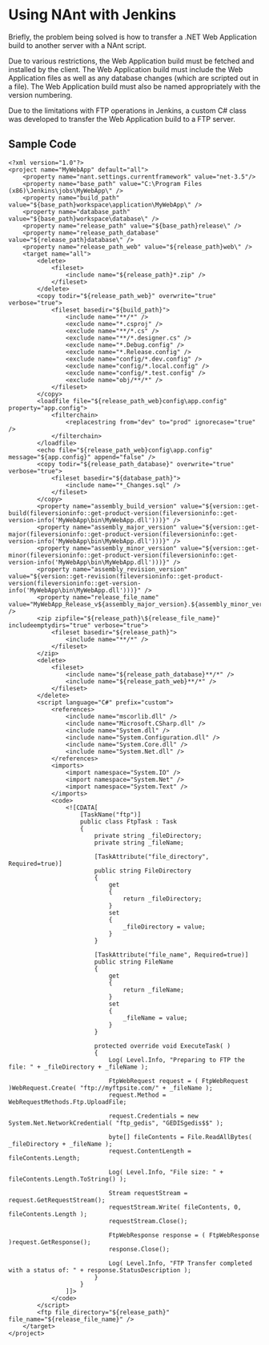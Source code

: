# Using NAnt with Jenkins

Briefly, the problem being solved is how to transfer a .NET Web Application build to another server with a NAnt script.

Due to various restrictions, the Web Application build must be fetched and installed by the client.  The Web Application build must include the Web Application files as well as any database changes (which are scripted out in a file).  The Web Application build must also be named appropriately with the version numbering.

Due to the limitations with FTP operations in Jenkins, a custom C# class was developed to transfer the Web Application build to a FTP server.


## Sample Code

	<?xml version="1.0"?>
	<project name="MyWebApp" default="all">
		<property name="nant.settings.currentframework" value="net-3.5"/>
		<property name="base_path" value="C:\Program Files (x86)\Jenkins\jobs\MyWebApp\" />
		<property name="build_path" value="${base_path}workspace\application\MyWebApp\" />
		<property name="database_path" value="${base_path}workspace\database\" />
		<property name="release_path" value="${base_path}release\" />
		<property name="release_path_database" value="${release_path}database\" />
		<property name="release_path_web" value="${release_path}web\" />
	    <target name="all">
			<delete>
				<fileset>
					<include name="${release_path}*.zip" />
				</fileset>
			</delete>
			<copy todir="${release_path_web}" overwrite="true" verbose="true">
				<fileset basedir="${build_path}">
					<include name="**/*" />
					<exclude name="*.csproj" />
					<exclude name="**/*.cs" />
					<exclude name="**/*.designer.cs" />
					<exclude name="*.Debug.config" />
					<exclude name="*.Release.config" />
					<exclude name="config/*.dev.config" />
					<exclude name="config/*.local.config" />
					<exclude name="config/*.test.config" />
					<exclude name="obj/**/*" />
				</fileset>
			</copy>
			<loadfile file="${release_path_web}config\app.config" property="app.config">
				<filterchain>
					<replacestring from="dev" to="prod" ignorecase="true" />
				</filterchain>
			</loadfile>
			<echo file="${release_path_web}config\app.config" message="${app.config}" append="false" />
			<copy todir="${release_path_database}" overwrite="true" verbose="true">
				<fileset basedir="${database_path}">
					<include name="*_Changes.sql" />
				</fileset>
			</copy>
			<property name="assembly_build_version" value="${version::get-build(fileversioninfo::get-product-version(fileversioninfo::get-version-info('MyWebApp\bin\MyWebApp.dll')))}" />
			<property name="assembly_major_version" value="${version::get-major(fileversioninfo::get-product-version(fileversioninfo::get-version-info('MyWebApp\bin\MyWebApp.dll')))}" />
			<property name="assembly_minor_version" value="${version::get-minor(fileversioninfo::get-product-version(fileversioninfo::get-version-info('MyWebApp\bin\MyWebApp.dll')))}" />
			<property name="assembly_revision_version" value="${version::get-revision(fileversioninfo::get-product-version(fileversioninfo::get-version-info('MyWebApp\bin\MyWebApp.dll')))}" />
			<property name="release_file_name" value="MyWebApp_Release_v${assembly_major_version}.${assembly_minor_version}.${assembly_build_version}.${assembly_revision_version}.zip" />
			<zip zipfile="${release_path}\${release_file_name}" includeemptydirs="true" verbose="true">
				<fileset basedir="${release_path}">
					<include name="**/*" />
				</fileset>
			</zip>
			<delete>
				<fileset>
					<include name="${release_path_database}**/*" />
					<include name="${release_path_web}**/*" />
				</fileset>
			</delete>
			<script language="C#" prefix="custom">
				<references>
					<include name="mscorlib.dll" />
					<include name="Microsoft.CSharp.dll" />
					<include name="System.dll" />
					<include name="System.Configuration.dll" />
					<include name="System.Core.dll" />
					<include name="System.Net.dll" />
				</references>
				<imports>
					<import namespace="System.IO" />
					<import namespace="System.Net" />
					<import namespace="System.Text" />
				</imports>
				<code>
					<![CDATA[
						[TaskName("ftp")]
						public class FtpTask : Task
						{
							private string _fileDirectory;
							private string _fileName;

							[TaskAttribute("file_directory", Required=true)]
							public string FileDirectory
							{
								get
								{
									return _fileDirectory;
								}
								set
								{
									_fileDirectory = value;
								}
							}

							[TaskAttribute("file_name", Required=true)]
							public string FileName
							{
								get
								{
									return _fileName;
								}
								set
								{
									_fileName = value;
								}
							}

							protected override void ExecuteTask( )
							{
								Log( Level.Info, "Preparing to FTP the file: " + _fileDirectory + _fileName );

								FtpWebRequest request = ( FtpWebRequest )WebRequest.Create( "ftp://myftpsite.com/" + _fileName );
								request.Method = WebRequestMethods.Ftp.UploadFile;

								request.Credentials = new System.Net.NetworkCredential( "ftp_gedis", "GEDISgedis$$" );

								byte[] fileContents = File.ReadAllBytes( _fileDirectory + _fileName );
								request.ContentLength = fileContents.Length;

								Log( Level.Info, "File size: " + fileContents.Length.ToString() );

								Stream requestStream = request.GetRequestStream();
								requestStream.Write( fileContents, 0, fileContents.Length );
								requestStream.Close();

								FtpWebResponse response = ( FtpWebResponse )request.GetResponse();
								response.Close();

								Log( Level.Info, "FTP Transfer completed with a status of: " + response.StatusDescription );
							}
						}
					]]>
				</code>
			</script>
			<ftp file_directory="${release_path}" file_name="${release_file_name}" />
		</target>
	</project>
